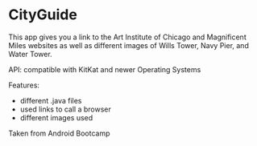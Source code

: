 # CityGuide

This app gives you a link to the Art Institute of Chicago and Magnificent Miles websites as well as different images of
Wills Tower, Navy Pier, and Water Tower.

API: compatible with KitKat and newer Operating Systems

Features:
- different .java files
- used links to call a browser 
- different images used

Taken from Android Bootcamp
